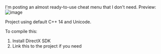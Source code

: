 I'm posting an almost ready-to-use cheat menu that I don't need. Preview:
![image](https://github.com/flux1337/ImGui-Cheat-Menu/assets/162865335/a3277e67-bbb2-4d5d-9e4c-bc036394de5e)

Project using default C++ 14 and Unicode. 

To compile this: 
1. Install DirectX SDK
2. Link this to the project if you need
